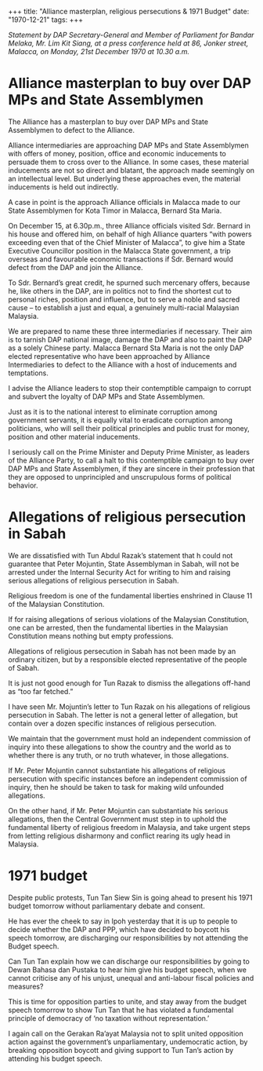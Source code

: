 +++ 
title: "Alliance masterplan, religious persecutions & 1971 Budget"
date: "1970-12-21"
tags:
+++

_Statement by DAP Secretary-General and Member of Parliament for Bandar Melaka, Mr. Lim Kit Siang, at a press conference held at 86, Jonker street, Malacca, on Monday, 21st December 1970 at 10.30 a.m._

# Alliance masterplan to buy over DAP MPs and State Assemblymen

The Alliance has a masterplan to buy over DAP MPs and State Assemblymen to defect to the Alliance.

Alliance intermediaries are approaching DAP MPs and State Assemblymen with offers of money, position, office and economic inducements to persuade them to cross over to the Alliance. In some cases, these material inducements are not so direct and blatant, the approach made seemingly on an intellectual level. But underlying these approaches even, the material inducements is held out indirectly.</u>

A case in point is the approach Alliance officials in Malacca made to our State Assemblymen for Kota Timor in Malacca, Bernard Sta Maria.

On December 15, at 6.30p.m., three Alliance officials visited Sdr. Bernard in his house and offered him, on behalf of high Alliance quarters “with powers exceeding even that of the Chief Minister of Malacca”, to give him a State Executive Councillor position in the Malacca State government, a trip overseas and favourable economic transactions if Sdr. Bernard would defect from the DAP and join the Alliance.

To Sdr. Bernard’s great credit, he spurned such mercenary offers, because he, like others in the DAP, are in politics not to find the shortest cut to personal riches, position and influence, but to serve a noble and sacred cause – to establish a just and equal, a genuinely multi-racial Malaysian Malaysia.

We are prepared to name these three intermediaries if necessary. Their aim is to tarnish DAP national image, damage the DAP and also to paint the DAP as a solely Chinese party. Malacca Bernard Sta Maria is not the only DAP elected representative who have been approached by Alliance Intermediaries to defect to the Alliance with a host of inducements and temptations.

I advise the Alliance leaders to stop their contemptible campaign to corrupt and subvert the loyalty of DAP MPs and State Assemblymen.

Just as it is to the national interest to eliminate corruption among government servants, it is equally vital to eradicate corruption among politicians, who will sell their political principles and public trust for money, position and other material inducements.

I seriously call on the Prime Minister and Deputy Prime Minister, as leaders of the Alliance Party, to call a halt to this contemptible campaign to buy over DAP MPs and State Assemblymen, if they are sincere in their profession that they are opposed to unprincipled and unscrupulous forms of political behavior.

# Allegations of religious persecution in Sabah

We are dissatisfied with Tun Abdul Razak’s statement that h could not guarantee that Peter Mojuntin, State Assemblyman in Sabah, will not be arrested under the Internal Security Act for writing to him and raising serious allegations of religious persecution in Sabah.

Religious freedom is one of the fundamental liberties enshrined in Clause 11 of the Malaysian Constitution.

If for raising allegations of serious violations of the Malaysian Constitution, one can be arrested, then the fundamental liberties in the Malaysian Constitution means nothing but empty professions.

Allegations of religious persecution in Sabah has not been made by an ordinary citizen, but by a responsible elected representative of the people of Sabah.

It is just not good enough for Tun Razak to dismiss the allegations off-hand as “too far fetched.”

I have seen Mr. Mojuntin’s letter to Tun Razak on his allegations of religious persecution in Sabah. The letter is not a general letter of allegation, but contain over a dozen specific instances of religious persecution.

We maintain that the government must hold an independent commission of inquiry into these allegations to show the country and the world as to whether there is any truth, or no truth whatever, in those allegations.

If Mr. Peter Mojuntin cannot substantiate his allegations of religious persecution with specific instances before an independent commission of inquiry, then he should be taken to task for making wild unfounded allegations.

On the other hand, if Mr. Peter Mojuntin can substantiate his serious allegations, then the Central Government must step in to uphold the fundamental liberty of religious freedom in Malaysia, and take urgent steps from letting religious disharmony and conflict rearing its ugly head in Malaysia.

# 1971 budget

Despite public protests, Tun Tan Siew Sin is going ahead to present his 1971 budget tomorrow without parliamentary debate and consent.

He has ever the cheek to say in Ipoh yesterday that it is up to people to decide whether the DAP and PPP, which have decided to boycott his speech tomorrow, are discharging our responsibilities by not attending the Budget speech.

Can Tun Tan explain how we can discharge our responsibilities by going to Dewan Bahasa dan Pustaka to hear him give his budget speech, when we cannot criticise any of his unjust, unequal and anti-labour fiscal policies and measures?

This is time for opposition parties to unite, and stay away from the budget speech tomorrow to show Tun Tan that he has violated a fundamental principle of democracy of ‘no taxation without representation.’

I again call on the Gerakan Ra’ayat Malaysia not to split united opposition action against the government’s unparliamentary, undemocratic action, by breaking opposition boycott and giving support to Tun Tan’s action by attending his budget speech.
 
